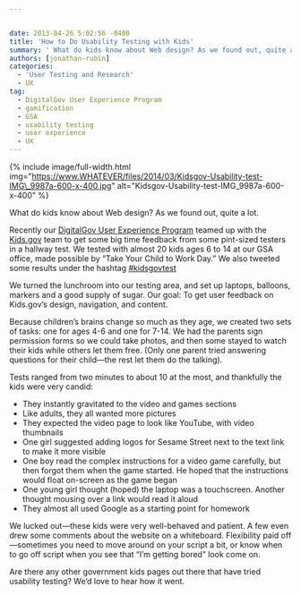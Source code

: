 ```yaml
---


date: 2013-04-26 5:02:56 -0400
title: 'How to Do Usability Testing with Kids'
summary: ' What do kids know about Web design? As we found out, quite a lot. Recently our&nbsp;DigitalGov User Experience Program&nbsp;teamed up with the&nbsp;Kids.gov&nbsp;team to get some big time feedback from some pint-sized testers in a hallway test. We tested with almost 20 kids ages 6 to 14 at our GSA office, made'
authors: [jonathan-rubin]
categories:
  - 'User Testing and Research'
  - UX
tag:
  - DigitalGov User Experience Program
  - gamification
  - GSA
  - usability testing
  - user experience
  - UX
---
```



{% include image/full-width.html img="https://www.WHATEVER/files/2014/03/Kidsgov-Usability-test-IMG\_9987a-600-x-400.jpg" alt="Kidsgov-Usability-test-IMG\_9987a-600-x-400" %}

What do kids know about Web design? As we found out, quite a lot.

Recently our [DigitalGov User Experience Program](https://www.WHATEVER/resources/user-experience-program/) teamed up with the [Kids.gov](http://www.kids.gov/) team to get some big time feedback from some pint-sized testers in a hallway test. We tested with almost 20 kids ages 6 to 14 at our GSA office, made possible by “Take Your Child to Work Day.” We also tweeted some results under the hashtag [#kidsgovtest](https://twitter.com/search?q=kidsgovtest&src=typd "kidsgovtest")

We turned the lunchroom into our testing area, and set up laptops, balloons, markers and a good supply of sugar. Our goal: To get user feedback on Kids.gov’s design, navigation, and content.

Because children’s brains change so much as they age, we created two sets of tasks: one for ages 4-6 and one for 7-14. We had the parents sign permission forms so we could take photos, and then some stayed to watch their kids while others let them free. (Only one parent tried answering questions for their child—the rest let them do the talking).

Tests ranged from two minutes to about 10 at the most, and thankfully the kids were very candid:

  * They instantly gravitated to the video and games sections
  * Like adults, they all wanted more pictures
  * They expected the video page to look like YouTube, with video thumbnails
  * One girl suggested adding logos for Sesame Street next to the text link to make it more visible
  * One boy read the complex instructions for a video game carefully, but then forgot them when the game started. He hoped that the instructions would float on-screen as the game began
  * One young girl thought (hoped) the laptop was a touchscreen. Another thought mousing over a link would read it aloud
  * They almost all used Google as a starting point for homework

We lucked out—these kids were very well-behaved and patient. A few even drew some comments about the website on a whiteboard. Flexibility paid off—sometimes you need to move around on your script a bit, or know when to go off script when you see that “I’m getting bored” look come on.

Are there any other government kids pages out there that have tried usability testing? We’d love to hear how it went.